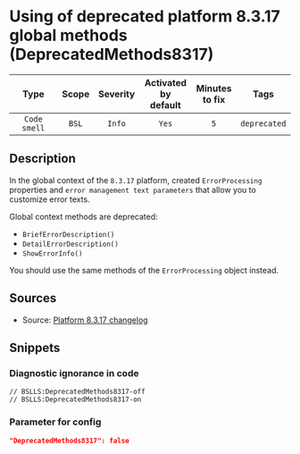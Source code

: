# Using of deprecated platform 8.3.17 global methods (DeprecatedMethods8317)

|     Type     | Scope | Severity | Activated<br>by default | Minutes<br>to fix |     Tags     |
|:------------:|:-----:|:--------:|:-----------------------------:|:-----------------------:|:------------:|
| `Code smell` | `BSL` |  `Info`  |             `Yes`             |           `5`           | `deprecated` |

<!-- Блоки выше заполняются автоматически, не трогать -->
## Description
<!-- Описание диагностики заполняется вручную. Необходимо понятным языком описать смысл и схему работу -->
In the global context of the `8.3.17` platform, created `ErrorProcessing` properties and `error management text parameters` that allow you to customize error texts.

Global context methods are deprecated:

* `BriefErrorDescription()`
* `DetailErrorDescription()`
* `ShowErrorInfo()`

You should use the same methods of the `ErrorProcessing` object instead.

## Sources
<!-- Необходимо указывать ссылки на все источники, из которых почерпнута информация для создания диагностики -->

* Source: [Platform 8.3.17 changelog](https://dl03.1c.ru/content/Platform/8_3_17_1386/1cv8upd_8_3_17_1386.htm#27f2dc70-f0cf-11e9-8371-0050569f678a)

## Snippets

<!-- Блоки ниже заполняются автоматически, не трогать -->
### Diagnostic ignorance in code

```bsl
// BSLLS:DeprecatedMethods8317-off
// BSLLS:DeprecatedMethods8317-on
```

### Parameter for config

```json
"DeprecatedMethods8317": false
```
